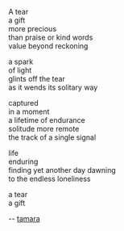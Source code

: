<div id="wikitext">

<div style="display: none;">

Summary:a short poem to one of my friends Parent:Poems(.<span
class="wikiword">[HomePage](http://wiki.tamouse.org?n=Poems.HomePage?action=print)</span>)
<span
class="wikiword">[IncludeMe](http://wiki.tamouse.org?n=Poems.IncludeMe?action=edit)[?](http://wiki.tamouse.org?n=Poems.IncludeMe?action=edit)</span>:[Poems](http://wiki.tamouse.org?n=Poems.HomePage?action=print)
Categories:[Writing](http://wiki.tamouse.org?n=Category.Writing) Tags:
tear, poem, friend, sadness, perseverence

</div>

A tear\
a gift\
more precious\
than praise or kind words\
value beyond reckoning

a spark\
of light\
glints off the tear\
as it wends its solitary way

captured\
in a moment\
a lifetime of endurance\
solitude more remote\
the track of a single signal

life\
enduring\
finding yet another day dawning\
to the endless loneliness

a tear\
a gift

-- [tamara](http://wiki.tamouse.org?n=Profiles.Tamara?action=print)

</div>
